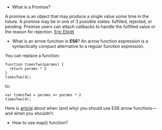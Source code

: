 - What is a Promise?

A promise is an object that may produce a single value some time in the future. A promise may be in one of 3 possible states: fulfilled, rejected, or pending. Promise users can attach callbacks to handle the fulfilled value or the reason for rejection. [Eric Elliott](https://medium.com/javascript-scene/master-the-javascript-interview-what-is-a-promise-27fc71e77261)

- What is an arrow function in __ES6__?
An arrow function expression is a syntactically compact alternative to a regular function expression.

You can replace a function:
```
function timesTwo(params) {
  return params * 2
}
timesTwo(4); 
```
to:
```
var timesTwo = params => params * 2
timesTwo(4); 
```
Here is [article](https://medium.freecodecamp.org/when-and-why-you-should-use-es6-arrow-functions-and-when-you-shouldnt-3d851d7f0b26) about when (and why) you should use ES6 arrow functions — and when you shouldn’t.

- How to use map() function?

